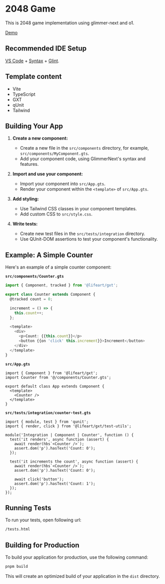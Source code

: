 # 2048 Game

This is 2048 game implementation using glimmer-next and o1.

[Demo](https://lifeart.github.io/gxt-game-2048/)

## Recommended IDE Setup

[VS Code](https://code.visualstudio.com/) + [Syntax](https://marketplace.visualstudio.com/items?itemName=lifeart.vscode-glimmer-syntax) + [Glint](https://marketplace.visualstudio.com/items?itemName=typed-ember.glint-vscode).

## Template content


- Vite
- TypeScript
- GXT
- qUnit
- Tailwind


## Building Your App

1. **Create a new component:**
   - Create a new file in the `src/components` directory, for example, `src/components/MyComponent.gts`.
   - Add your component code, using GlimmerNext's syntax and features.

2. **Import and use your component:**
   - Import your component into `src/App.gts`.
   - Render your component within the `<template>` of `src/App.gts`.

3. **Add styling:**
   - Use Tailwind CSS classes in your component templates.
   - Add custom CSS to `src/style.css`.

4. **Write tests:**
   - Create new test files in the `src/tests/integration` directory.
   - Use QUnit-DOM assertions to test your component's functionality.

## Example: A Simple Counter

Here's an example of a simple counter component:

**`src/components/Counter.gts`**

```typescript
import { Component, tracked } from '@lifeart/gxt';

export class Counter extends Component {
  @tracked count = 0;

  increment = () => {
    this.count++;
  };

  <template>
    <div>
      <p>Count: {{this.count}}</p>
      <button {{on 'click' this.increment}}>Increment</button>
    </div>
  </template>
}
```

**`src/App.gts`**

```gts
import { Component } from '@lifeart/gxt';
import Counter from '@/components/Counter.gts';

export default class App extends Component {
  <template>
    <Counter />
  </template>
}
```

**`src/tests/integration/counter-test.gts`**

```gts
import { module, test } from 'qunit';
import { render, click } from '@lifeart/gxt/test-utils';

module('Integration | Component | Counter', function () {
  test('it renders', async function (assert) {
    await render(hbs`<Counter />`);
    assert.dom('p').hasText('Count: 0');
  });

  test('it increments the count', async function (assert) {
    await render(hbs`<Counter />`);
    assert.dom('p').hasText('Count: 0');

    await click('button');
    assert.dom('p').hasText('Count: 1');
  });
});
```

## Running Tests

To run your tests, open following url:

```bash
/tests.html
```

## Building for Production

To build your application for production, use the following command:

```bash
pnpm build
```

This will create an optimized build of your application in the `dist` directory.
